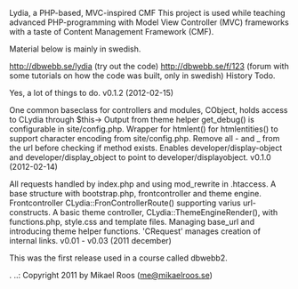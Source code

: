 Lydia, a PHP-based, MVC-inspired CMF
This project is used while teaching advanced PHP-programming with Model View Controller (MVC) frameworks with a taste of Content Management Framework (CMF).

Material below is mainly in swedish.

http://dbwebb.se/lydia (try out the code)
http://dbwebb.se/f/123 (forum with some tutorials on how the code was built, only in swedish)
History
Todo.

Yes, a lot of things to do.
v0.1.2 (2012-02-15)

One common baseclass for controllers and modules, CObject, holds access to CLydia through $this->
Output from theme helper get_debug() is configurable in site/config.php.
Wrapper for htmlent() for htmlentities() to support character encoding from site/config.php.
Remove all - and _ from the url before checking if method exists. Enables developer/display-object and developer/display_object to point to developer/displayobject.
v0.1.0 (2012-02-14)

All requests handled by index.php and using mod_rewrite in .htaccess.
A base structure with bootstrap.php, frontcontroller and theme engine.
Frontcontroller CLydia::FronControllerRoute() supporting varius url-constructs.
A basic theme controller, CLydia::ThemeEngineRender(), with functions.php, style.css and template files.
Managing base_url and introducing theme helper functions.
'CRequest' manages creation of internal links.
v0.01 - v0.03 (2011 december)

This was the first release used in a course called dbwebb2.

.
..: Copyright 2011 by Mikael Roos (me@mikaelroos.se)
